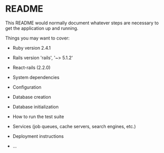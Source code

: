 # README

This README would normally document whatever steps are necessary to get the
application up and running.

Things you may want to cover:

* Ruby version 2.4.1

* Rails version 'rails', '~> 5.1.2'

* React-rails  (2.2.0)

* System dependencies

* Configuration

* Database creation

* Database initialization

* How to run the test suite

* Services (job queues, cache servers, search engines, etc.)

* Deployment instructions

* ...
